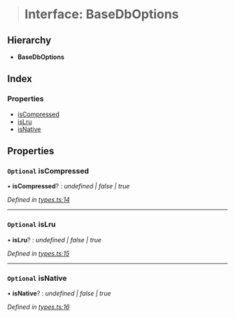 > # Interface: BaseDbOptions

## Hierarchy

* **BaseDbOptions**

## Index

### Properties

* [isCompressed](_types_.basedboptions.md#optional-iscompressed)
* [isLru](_types_.basedboptions.md#optional-islru)
* [isNative](_types_.basedboptions.md#optional-isnative)

## Properties

### `Optional` isCompressed

• **isCompressed**? : *undefined | false | true*

*Defined in [types.ts:14](https://github.com/polkadot-js/common/blob/aab3ed5/packages/db/src/types.ts#L14)*

___

### `Optional` isLru

• **isLru**? : *undefined | false | true*

*Defined in [types.ts:15](https://github.com/polkadot-js/common/blob/aab3ed5/packages/db/src/types.ts#L15)*

___

### `Optional` isNative

• **isNative**? : *undefined | false | true*

*Defined in [types.ts:16](https://github.com/polkadot-js/common/blob/aab3ed5/packages/db/src/types.ts#L16)*